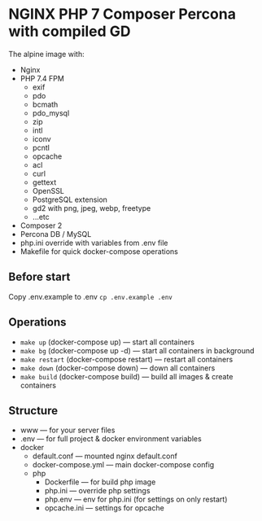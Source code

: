 NGINX PHP 7 Composer Percona with compiled GD
==============================================

The alpine image with:
* Nginx
* PHP 7.4 FPM
    * exif    
    * pdo
    * bcmath
    * pdo_mysql
    * zip
    * intl
    * iconv 
    * pcntl
    * opcache
    * acl
    * curl
    * gettext
    * OpenSSL
    * PostgreSQL extension 
    * gd2 with png, jpeg, webp, freetype 
    * ...etc
* Composer 2
* Percona DB / MySQL
* php.ini override with variables from .env file
* Makefile for quick docker-compose operations

Before start
------------
Copy .env.example to .env
`cp .env.example .env`

Operations
----------
* `make up` (docker-compose up) — start all containers
* `make bg` (docker-compose up -d) — start all containers in background
* `make restart` (docker-compose restart) — restart all containers
* `make down` (docker-compose down) — down all containers
* `make build` (docker-compose build) — build all images & create containers

Structure
---------
* www — for your server files
* .env — for full project & docker environment variables
* docker
    * default.conf — mounted nginx default.conf
    * docker-compose.yml — main docker-compose config
    * php
        * Dockerfile — for build php image
        * php.ini — override php settings
        * php.env — env for php.ini (for settings on only restart)
        * opcache.ini — settings for opcache 
